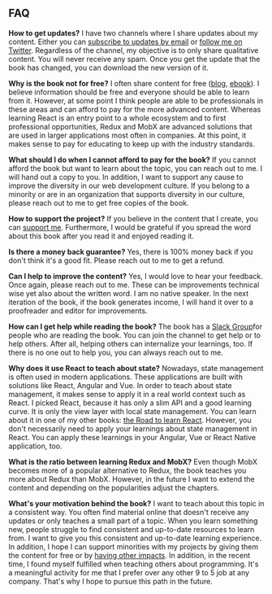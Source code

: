## FAQ

**How to get updates?** I have two channels where I share updates about my content. Either you can [subscribe to updates by email](https://www.getrevue.co/profile/rwieruch) or [follow me on Twitter](https://twitter.com/rwieruch). Regardless of the channel, my objective is to only share qualitative content. You will never receive any spam. Once you get the update that the book has changed, you can download the new version of it.

**Why is the book not for free?** I often share content for free ([blog](https://www.robinwieruch.de/), [ebook](https://www.robinwieruch.de/the-road-to-learn-react/)). I believe information should be free and everyone should be able to learn from it. However, at some point I think people are able to be professionals in these areas and can afford to pay for the more advanced content. Whereas learning React is an entry point to a whole ecosystem and to first professional opportunities, Redux and MobX are advanced solutions that are used in larger applications most often in companies. At this point, it makes sense to pay for educating to keep up with the industry standards.

**What should I do when I cannot afford to pay for the book?** If you cannot afford the book but want to learn about the topic, you can reach out to me. I will hand out a copy to you. In addition, I want to support any cause to improve the diversity in our web development culture. If you belong to a minority or are in an organization that supports diversity in our culture, please reach out to me to get free copies of the book.

**How to support the project?** If you believe in the content that I create, you can [support me](https://www.robinwieruch.de/about/). Furthermore, I would be grateful if you spread the word about this book after you read it and enjoyed reading it.

**Is there a money back guarantee?** Yes, there is 100% money back if you don't think it's a good fit. Please reach out to me to get a refund.

**Can I help to improve the content?** Yes, I would love to hear your feedback. Once again, please reach out to me. These can be improvements technical wise yet also about the written word. I am no native speaker. In the next iteration of the book, if the book generates income, I will hand it over to a proofreader and editor for improvements.

**How can I get help while reading the book?** The book has a [Slack Group](https://slack-the-road-to-learn-react.wieruch.com/)for people who are reading the book. You can join the channel to get help or to help others. After all, helping others can internalize your learnings, too. If there is no one out to help you, you can always reach out to me.

**Why does it use React to teach about state?** Nowadays, state management is often used in modern applications. These applications are built with solutions like React, Angular and Vue. In order to teach about state management, it makes sense to apply it in a real world context such as React. I picked React, because it has only a slim API and a good learning curve. It is only the view layer with local state management. You can learn about it in one of my other books: [the Road to learn React](https://www.robinwieruch.de/the-road-to-learn-react/). However, you don't necessarily need to apply your learnings about state management in React. You can apply these learnings in your Angular, Vue or React Native application, too.

**What is the ratio between learning Redux and MobX?** Even though MobX becomes more of a popular alternative to Redux, the book teaches you more about Redux than MobX. However, in the future I want to extend the content and depending on the popularities adjust the chapters.

**What's your motivation behind the book?** I want to teach about this topic in a consistent way. You often find material online that doesn't receive any updates or only teaches a small part of a topic. When you learn something new, people struggle to find consistent and up-to-date resources to learn from. I want to give you this consistent and up-to-date learning experience. In addition, I hope I can support minorities with my projects by giving them the content for free or by [having other impacts](https://www.robinwieruch.de/giving-back-by-learning-react/). In addition, in the recent time, I found myself fulfilled when teaching others about programming. It's a meaningful activity for me that I prefer over any other 9 to 5 job at any company. That's why I hope to pursue this path in the future.
